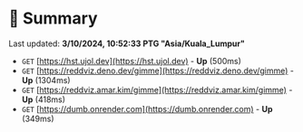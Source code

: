 # 📖 Summary
Last updated: **3/10/2024, 10:52:33 PTG "Asia/Kuala_Lumpur"**

- `GET` [https://hst.ujol.dev](https://hst.ujol.dev) - **Up** (500ms)
- `GET` [https://reddviz.deno.dev/gimme](https://reddviz.deno.dev/gimme) - **Up** (1304ms)
- `GET` [https://reddviz.amar.kim/gimme](https://reddviz.amar.kim/gimme) - **Up** (418ms)
- `GET` [https://dumb.onrender.com](https://dumb.onrender.com) - **Up** (349ms)
